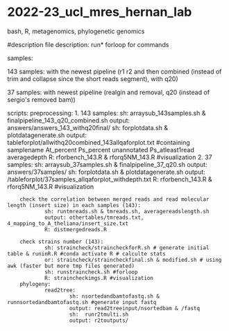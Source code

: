 # 2022-23_ucl_mres_hernan_lab
bash, R, metagenomics, phylogenetic genomics

#description
file description:
run* forloop for commands

samples:

143 samples: with the newest pipeline (r1 r2 and then combined (instead of trim and collapse since the short reads segment), with q20)

37 samples: with newest pipeline (realgin and removal, q20 (instead of sergio's removed bam))

scripts:
        preprocessing:
        1. 143 samples:
                sh: arraysub_143samples.sh & finalpipeline_143_q20_combined.sh
                output: answers/answers_143_withq20final/
                sh: forplotdata.sh & plotdatagenerate.sh
                output: tableforplot/allwithq20combined_143allqaforplot.txt #containing samplename At_percent Ps_percent unannotated Ps_atleast1read averagedepth
                R: rforbench_143.R & rforq5NM_143.R #visualization
        2. 37 samples:
                sh: arraysub_37samples.sh & finalpipeline_37_q20.sh
                output: answers/37samples/
                sh: forplotdata.sh & plotdatagenerate.sh
                output: /tableforplot/37samples_allqaforplot_withdepth.txt
                R: rforbench_143.R & rforq5NM_143.R #visualization

        check the correlation between merged reads and read molecular length (insert size) in each samples (143):
                sh: runtmreads.sh & tmreads.sh, averagereadslength.sh
                output: othertables/tmreads.txt, 4_mapping_to_A_theliana/insert_size.txt
                R: distmergedreads.R

        check strains number (143):
                sh: straincheck/straincheckforR.sh # generate initial table & runinR.R #conda activate R # calculte stats
                or: straincheck/straincheckfinal.sh & modified.sh # using awk (faster but more tmp files generated)
                sh: runstraincheck.sh #forloop
                R: straincheckimgs.R #visualization
        phylogeny:
                read2tree:
                        sh: nsortedandbamtofastq.sh & runnsortedandbamtofastq.sh #generate input fastq
                        output: read2treeinput/nsortedbam & /fastq
                        sh:  runr2tmulti.sh
                        output: r2toutputs/
